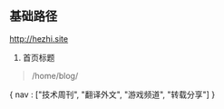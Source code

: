 

## 基础路径
http://hezhi.site
1. 首页标题
> /home/blog/


{
  nav : ["技术周刊", "翻译外文", "游戏频道", "转载分享"]
}



